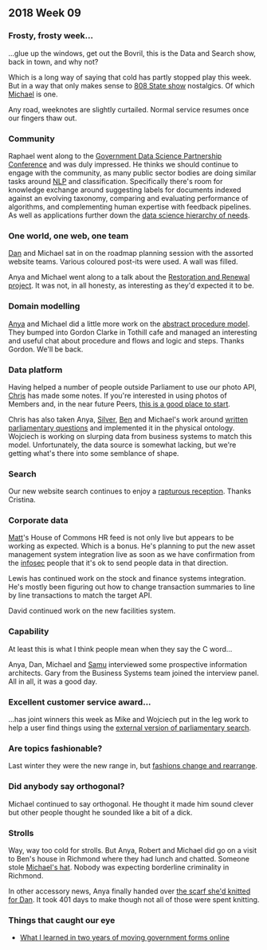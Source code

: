 ## 2018 Week 09

### Frosty, frosty week...

...glue up the windows, get out the Bovril, this is the Data and Search show, back in town, and why not?

Which is a long way of saying that cold has partly stopped play this week. But in a way that only makes sense to [808 State show](https://www.808state.com/sounds/808djs.htm) nostalgics. Of which [Michael](https://twitter.com/fantasticlife) is one.

Any road, weeknotes are slightly curtailed. Normal service resumes once our fingers thaw out.

### Community

Raphael went along to the [Government Data Science Partnership Conference](https://www.eventbrite.co.uk/e/government-data-science-partnership-conference-tickets-41280600387#) and was duly impressed. He thinks we should continue to engage with the community, as many public sector bodies are doing similar tasks around [NLP](https://en.wikipedia.org/wiki/Natural-language_processing) and classification. Specifically there's room for knowledge exchange around suggesting labels for documents indexed against an evolving taxonomy, comparing and evaluating performance of algorithms, and complementing human expertise with feedback pipelines. As well as applications further down the [data science hierarchy of needs](https://hackernoon.com/the-ai-hierarchy-of-needs-18f111fcc007).

### One world, one web, one team

[Dan](https://twitter.com/dasbarrett) and Michael sat in on the roadmap planning session with the assorted website teams. Various coloured post-its were used. A wall was filled.

Anya and Michael went along to a talk about the [Restoration and Renewal project](https://restorationandrenewal.parliament.uk/). It was not, in all honesty, as interesting as they'd expected it to be.

### Domain modelling

[Anya](https://twitter.com/bitten_) and Michael did a little more work on the [abstract procedure model](https://ukparliament.github.io/ontologies/procedure/procedure-ontology.html). They bumped into Gordon Clarke in Tothill cafe and managed an interesting and useful chat about procedure and flows and logic and steps. Thanks Gordon. We'll be back.

### Data platform

Having helped a number of people outside Parliament to use our photo API, [Chris](https://twitter.com/chrisalcockdev) has made some notes. If you're interested in using photos of Members and, in the near future Peers, [this is a good place to start](https://ukparliament.github.io/weeknotes.data-search/notes/photo-api/).

Chris has also taken Anya, [Silver](https://twitter.com/silveroliver), [Ben](https://twitter.com/benwoodhams) and Michael's work around [written parliamentary questions](https://ukparliament.github.io/ontologies/question-and-answer/question-and-answer-ontology.html) and implemented it in the physical ontology. Wojciech is working on slurping data from business systems to match this model. Unfortunately, the data source is somewhat lacking, but we're getting what's there into some semblance of shape.

### Search

Our new website search continues to enjoy a [rapturous reception](https://twitter.com/estrangeirada/status/968881979226718209). Thanks Cristina.

### Corporate data

[Matt](https://twitter.com/matiasgermanico)'s House of Commons HR feed is not only live but appears to be working as expected. Which is a bonus. He's planning to put the new asset management system integration live as soon as we have confirmation from the [infosec](https://en.wikipedia.org/wiki/Information_security) people that it's ok to send people data in that direction.

Lewis has continued work on the stock and finance systems integration. He's mostly been figuring out how to change transaction summaries to line by line transactions to match the target API.

David continued work on the new facilities system.

### Capability

At least this is what I think people mean when they say the C word...

Anya, Dan, Michael and [Samu](https://twitter.com/langsamu) interviewed some prospective information architects. Gary from the Business Systems team joined the interview panel. All in all, it was a good day.

### Excellent customer service award...

...has joint winners this week as Mike and Wojciech put in the leg work to help a user find things using the [external version of parliamentary search](http://search-material.parliament.uk/).

### Are topics fashionable?

Last winter they were the new range in, but [fashions change and rearrange](https://www.youtube.com/watch?v=rQ-oxhnBrOM).

### Did anybody say orthogonal?

Michael continued to say orthogonal. He thought it made him sound clever but other people thought he sounded like a bit of a dick.

### Strolls

Way, way too cold for strolls. But Anya, Robert and Michael did go on a visit to Ben's house in Richmond where they had lunch and chatted. Someone stole [Michael's hat](https://twitter.com/fantasticlife/status/967552443298000897). Nobody was expecting borderline criminality in Richmond.

In other accessory news, Anya finally handed over [the scarf she'd knitted for Dan](https://twitter.com/dasbarrett/status/969276711668994048). It took 401 days to make though not all of those were spent knitting.

### Things that caught our eye

* [What I learned in two years of moving government forms online](https://medium.com/@jgee/what-i-learned-in-two-years-of-moving-government-forms-online-1edc4c2aa089)
